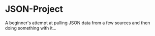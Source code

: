 # JSON-Project
A beginner's attempt at pulling JSON data from a few sources and then doing something with it...
